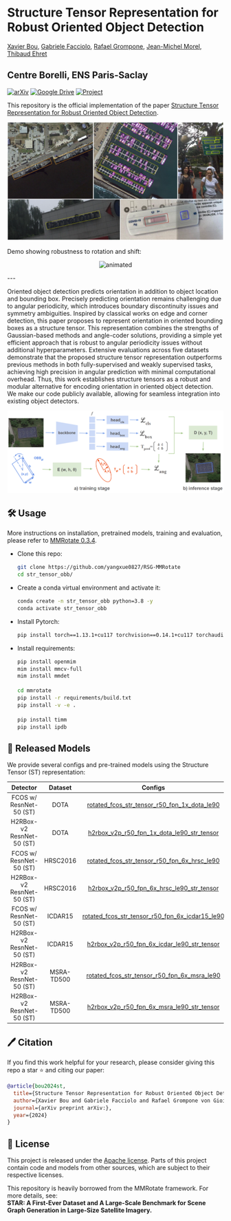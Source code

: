 # Structure Tensor Representation for Robust Oriented Object Detection

[Xavier Bou](https://xavibou.github.io/), [Gabriele Facciolo](http://gfacciol.github.io/), [Rafael Grompone](https://scholar.google.fr/citations?user=GLovf4UAAAAJ&hl=en), [Jean-Michel Morel](https://sites.google.com/site/jeanmichelmorelcmlaenscachan/), [Thibaud Ehret](https://tehret.github.io)

Centre Borelli, ENS Paris-Saclay
---

[![arXiv](https://img.shields.io/badge/paper-arxiv-brightgreen)](https://arxiv.org/abs/2411.10497)
[![Google Drive](https://img.shields.io/badge/files-Google_Drive-blueviolet)](https://drive.google.com/drive/folders/1AnMQrW5UsMA6Hx-PM78iOnCPAzmgzPy3?usp=sharing)
[![Project](https://img.shields.io/badge/project%20web-github.io-red)]()

This repository is the official implementation of the paper [Structure Tensor Representation for Robust Oriented Object Detection](https://arxiv.org/abs/2411.10497).

![Alt text](./demo/results.png)

Demo showing robustness to rotation and shift:
<p align="center">
    <img src=./demo/results_clip.gif alt="animated" width="640" height="360" />
</p>
---


Oriented object detection predicts orientation in addition to object location and bounding box. Precisely predicting orientation remains challenging due to angular periodicity, which introduces boundary discontinuity issues and symmetry ambiguities. Inspired by classical works on edge and corner detection, this paper proposes to represent orientation in oriented bounding boxes as a structure tensor. This representation combines the strengths of Gaussian-based methods and angle-coder solutions, providing a simple yet efficient approach that is robust to angular periodicity issues without additional hyperparameters. Extensive evaluations across five datasets demonstrate that the proposed structure tensor representation outperforms previous methods in both fully-supervised and weakly supervised tasks, achieving high precision in angular prediction with minimal computational overhead. Thus, this work establishes structure tensors as a robust and modular alternative for encoding orientation in oriented object detection. We make our code publicly available, allowing for seamless integration into existing object detectors.

![Alt text](./demo/general_diagram.png)

## 🛠️ Usage

More instructions on installation, pretrained models, training and evaluation, please refer to [MMRotate 0.3.4](README_en.md).
  
- Clone this repo:

  ```bash
  git clone https://github.com/yangxue0827/RSG-MMRotate
  cd str_tensor_obb/
  ```

- Create a conda virtual environment and activate it:
  
  ```bash
  conda create -n str_tensor_obb python=3.8 -y
  conda activate str_tensor_obb
  ```

- Install Pytorch:

  ```bash
  pip install torch==1.13.1+cu117 torchvision==0.14.1+cu117 torchaudio==0.13.1 --extra-index-url https://download.pytorch.org/whl/cu117
  ```

- Install requirements:

  ```bash
  pip install openmim
  mim install mmcv-full
  mim install mmdet
  
  cd mmrotate
  pip install -r requirements/build.txt
  pip install -v -e .

  pip install timm
  pip install ipdb
  ```

## 🚀 Released Models

We provide several configs and pre-trained models using the Structure Tensor (ST) representation:

|  Detector  | Dataset | Configs | Download |
| :--------: |:---:|:-------:|:--------:|
| FCOS w/ ResnNet-50 (ST) | DOTA| [rotated_fcos_str_tensor_r50_fpn_1x_dota_le90](configs/psc/rotated_fcos_str_tensor_r50_fpn_1x_dota_le90.py) | [ckpt](https://drive.google.com/file/d/1wZP3R4JpmcEoazwrX5xgSI9Gamo13DZA/view?usp=sharing) 
| H2RBox-v2 ResnNet-50 (ST) | DOTA| [h2rbox_v2p_r50_fpn_1x_dota_le90_str_tensor](configs/h2rbox_v2p/h2rbox_v2p_r50_fpn_1x_dota_le90_str_tensor.py) | [ckpt](https://drive.google.com/file/d/1CbufttHmlFZPFTzJNc4_vCo5oNl4pa75/view?usp=sharing) 
| FCOS w/ ResnNet-50 (ST) | HRSC2016| [rotated_fcos_str_tensor_r50_fpn_6x_hrsc_le90](configs/psc/rotated_fcos_str_tensor_r50_fpn_6x_hrsc_le90.py) | [ckpt](https://drive.google.com/file/d/1THPNap0P9huiSan3d26QdTHUOyCZ6hVu/view?usp=sharing) 
| H2RBox-v2 ResnNet-50 (ST) | HRSC2016| [h2rbox_v2p_r50_fpn_6x_hrsc_le90_str_tensor](configs/h2rbox_v2p/h2rbox_v2p_r50_fpn_6x_hrsc_le90_str_tensor.py) | [ckpt](https://drive.google.com/file/d/1WBoZkG7_iUb6LVmwZPLDiDmcXAoAOwXi/view?usp=sharing) 
| FCOS w/ ResnNet-50 (ST) | ICDAR15| [rotated_fcos_str_tensor_r50_fpn_6x_icdar15_le90](configs/psc/rotated_fcos_str_tensor_r50_fpn_6x_icdar15_le90.py)   |
| H2RBox-v2 ResnNet-50 (ST) | ICDAR15| [h2rbox_v2p_r50_fpn_6x_icdar_le90_str_tensor](configs/psc/h2rbox_v2p_r50_fpn_6x_icdar_le90_str_tensor.py) | 
| H2RBox-v2 ResnNet-50 (ST) | MSRA-TD500| [rotated_fcos_str_tensor_r50_fpn_6x_msra_le90](configs/h2rbox_v2p/rotated_fcos_str_tensor_r50_fpn_6x_msra_le90.py)   |
| H2RBox-v2 ResnNet-50 (ST) | MSRA-TD500| [h2rbox_v2p_r50_fpn_6x_msra_le90_str_tensor](configs/h2rbox_v2p/h2rbox_v2p_r50_fpn_6x_msra_le90_str_tensor.py)  |



## 🖊️ Citation

If you find this work helpful for your research, please consider giving this repo a star ⭐ and citing our paper:

```bibtex
@article{bou2024st,
  title={Structure Tensor Representation for Robust Oriented Object Detection}, 
  author={Xavier Bou and Gabriele Facciolo and Rafael Grompone von Gioi and Jean-Michel Morel and Thibaud Ehret},
  journal={arXiv preprint arXiv:},
  year={2024}
}
```

## 📃 License

This project is released under the [Apache license](LICENSE). Parts of this project contain code and models from other sources, which are subject to their respective licenses.

This repository is heavily borrowed from the MMRotate framework. For more details, see:  
**STAR: A First-Ever Dataset and A Large-Scale Benchmark for Scene Graph Generation in Large-Size Satellite Imagery.**
